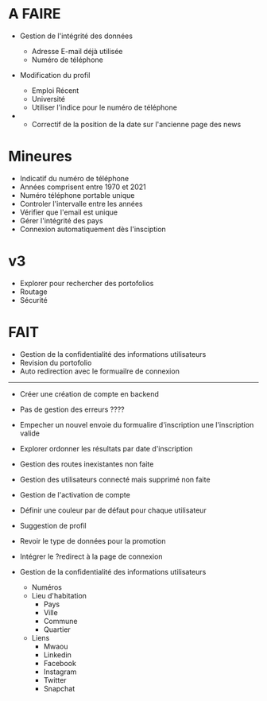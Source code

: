 # A FAIRE

- Gestion de l'intégrité des données
  - Adresse E-mail déjà utilisée
  - Numéro de téléphone


- Modification du profil
  - Emploi Récent
  - Université
  - Utiliser l'indice pour le numéro de téléphone

-
  - Correctif de la position de la date sur l'ancienne page des news


# Mineures
- Indicatif du numéro de téléphone
- Années comprisent entre 1970 et 2021
- Numéro téléphone portable unique
- Controler l'intervalle entre les années
- Vérifier que l'email est unique
- Gérer l'intégrité des pays
- Connexion automatiquement dès l'insciption

# v3
- Explorer pour rechercher des portofolios
- Routage
- Sécurité

# FAIT
- Gestion de la confidentialité des informations utilisateurs
- Revision du portofolio
- Auto redirection avec le formuailre de connexion
---
- Créer une création de compte en backend
- Pas de gestion des erreurs ????
- Empecher un nouvel envoie du formualire d'inscription une l'inscription valide
- Explorer ordonner les résultats par date d'inscription
- Gestion des routes inexistantes non faite
- Gestion des utilisateurs connecté mais supprimé non faite
- Gestion de l'activation de compte
- Définir une couleur par de défaut pour chaque utilisateur
- Suggestion de profil
- Revoir le type de données pour la promotion
- Intégrer le ?redirect à la page de connexion

- Gestion de la confidentialité des informations utilisateurs
  - Numéros
  - Lieu d'habitation
    - Pays
    - Ville
    - Commune
    - Quartier
  - Liens
    - Mwaou
    - Linkedin
    - Facebook
    - Instagram
    - Twitter
    - Snapchat
